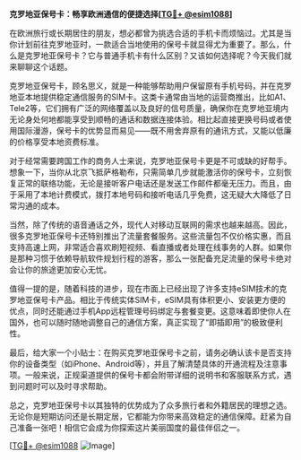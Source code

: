 **克罗地亚保号卡：畅享欧洲通信的便捷选择[[TG💪+ @esim1088](https://t.me/s/esim1088)]**

在欧洲旅行或长期居住的朋友，想必都曾为挑选合适的手机卡而烦恼过。尤其是当你计划前往克罗地亚时，一款适合当地使用的保号卡就显得尤为重要了。那么，什么是克罗地亚保号卡？它与普通手机卡有什么区别？又该如何选择呢？今天我们就来聊聊这个话题。

克罗地亚保号卡，顾名思义，就是一种能够帮助用户保留原有手机号码，并在克罗地亚本地提供稳定通信服务的SIM卡。这类卡通常由当地的运营商推出，比如A1、Tele2等，它们拥有广泛的网络覆盖以及良好的信号质量，确保你在克罗地亚境内无论身处何地都能享受到顺畅的通话和数据连接体验。相比起直接更换号码或者使用国际漫游，保号卡的优势显而易见——既不用舍弃原有的通讯方式，又能以低廉的价格享受本地资费标准。

对于经常需要跨国工作的商务人士来说，克罗地亚保号卡更是不可或缺的好帮手。想象一下，当你从北京飞抵萨格勒布，只需简单几步就能激活你的保号卡，立刻恢复正常的联络功能，无论是接听客户电话还是发送工作邮件都毫无压力。而且，由于采用了本地计费模式，拨打本地号码和接听电话几乎免费，这无疑大大降低了日常沟通的成本。

当然，除了传统的语音通话之外，现代人对移动互联网的需求也越来越高。因此，很多克罗地亚保号卡还特别推出了流量套餐服务。这些流量包不仅价格实惠，而且支持高速上网，非常适合喜欢刷短视频、看直播或者处理在线事务的人群。如果你是那种习惯于依赖导航软件规划行程的游客，那么一张配备充足流量的保号卡绝对会让你的旅途更加安心无忧。

值得一提的是，随着科技的进步，现在市面上已经出现了许多支持eSIM技术的克罗地亚保号卡产品。相比于传统实体SIM卡，eSIM具有体积更小、安装更方便的优点，同时还能通过手机App远程管理号码绑定与套餐变更。这意味着即使你人在国外，也可以随时随地调整自己的通信方案，真正实现了“即插即用”的极致便利性。

最后，给大家一个小贴士：在购买克罗地亚保号卡之前，请务必确认该卡是否支持你的设备类型（如iPhone、Android等），并且了解清楚具体的开通流程及注意事项。一般来说，正规渠道提供的保号卡都会附带详细的说明书和客服联系方式，遇到问题时可以及时寻求帮助。

总之，克罗地亚保号卡以其独特的优势成为了众多旅行者和外籍居民的理想之选。无论你是短期访问还是长期定居，它都能为你带来高效稳定的通信保障。赶紧为自己准备一张吧！相信它会成为你探索这片美丽国度的最佳伴侣之一。

[[TG💪+ @esim1088](https://t.me/s/esim1088) ![Image](https://i.postimg.cc/4NQfJmqS/Snipaste-2025-05-13-00-14-12.png)]